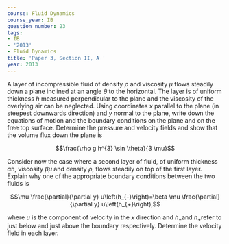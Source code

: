 ```yaml
---
course: Fluid Dynamics
course_year: IB
question_number: 23
tags:
- IB
- '2013'
- Fluid Dynamics
title: 'Paper 3, Section II, A '
year: 2013
---
```




A layer of incompressible fluid of density $\rho$ and viscosity $\mu$ flows steadily down a plane inclined at an angle $\theta$ to the horizontal. The layer is of uniform thickness $h$ measured perpendicular to the plane and the viscosity of the overlying air can be neglected. Using coordinates $x$ parallel to the plane (in steepest downwards direction) and $y$ normal to the plane, write down the equations of motion and the boundary conditions on the plane and on the free top surface. Determine the pressure and velocity fields and show that the volume flux down the plane is

$$\frac{\rho g h^{3} \sin \theta}{3 \mu}$$

Consider now the case where a second layer of fluid, of uniform thickness $\alpha h$, viscosity $\beta \mu$ and density $\rho$, flows steadily on top of the first layer. Explain why one of the appropriate boundary conditions between the two fluids is

$$\mu \frac{\partial}{\partial y} u\left(h_{-}\right)=\beta \mu \frac{\partial}{\partial y} u\left(h_{+}\right),$$

where $u$ is the component of velocity in the $x$ direction and $h_{-}$and $h_{+}$refer to just below and just above the boundary respectively. Determine the velocity field in each layer.